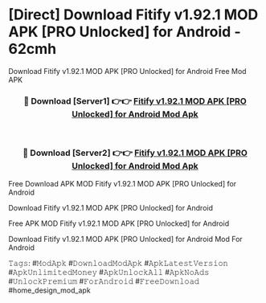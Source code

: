 # [Direct] Download Fitify v1.92.1 MOD APK [PRO Unlocked] for Android - 62cmh
Download Fitify v1.92.1 MOD APK [PRO Unlocked] for Android Free Mod APK

<div align="center">
<h3>🔴 Download [Server1] 👉👉 <a href="https://apk-comot.site?title=Fitify_v1.92.1_MOD_APK_[PRO_Unlocked]_for_Android">Fitify v1.92.1 MOD APK [PRO Unlocked] for Android Mod Apk</a></h3><br>

<h3>🔴 Download [Server2] 👉👉 <a href="https://apk-comot.site?title=Fitify_v1.92.1_MOD_APK_[PRO_Unlocked]_for_Android">Fitify v1.92.1 MOD APK [PRO Unlocked] for Android Mod Apk</a></h3>
</div>


Free Download APK MOD Fitify v1.92.1 MOD APK [PRO Unlocked] for Android

Download Fitify v1.92.1 MOD APK [PRO Unlocked] for Android 

Free APK MOD Fitify v1.92.1 MOD APK [PRO Unlocked] for Android 

Download Fitify v1.92.1 MOD APK [PRO Unlocked] for Android Mod For Android

𝚃𝚊𝚐𝚜: #𝙼𝚘𝚍𝙰𝚙𝚔 #𝙳𝚘𝚠𝚗𝚕𝚘𝚊𝚍𝙼𝚘𝚍𝙰𝚙𝚔 #𝙰𝚙𝚔𝙻𝚊𝚝𝚎𝚜𝚝𝚅𝚎𝚛𝚜𝚒𝚘𝚗 #𝙰𝚙𝚔𝚄𝚗𝚕𝚒𝚖𝚒𝚝𝚎𝚍𝙼𝚘𝚗𝚎𝚢 #𝙰𝚙𝚔𝚄𝚗𝚕𝚘𝚌𝚔𝙰𝚕𝚕 #𝙰𝚙𝚔𝙽𝚘𝙰𝚍𝚜 #𝚄𝚗𝚕𝚘𝚌𝚔𝙿𝚛𝚎𝚖𝚒𝚞𝚖 #𝙵𝚘𝚛𝙰𝚗𝚍𝚛𝚘𝚒𝚍 #𝙵𝚛𝚎𝚎𝙳𝚘𝚠𝚗𝚕𝚘𝚊𝚍 #home_design_mod_apk